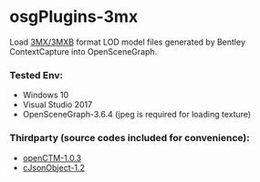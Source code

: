 # osgPlugins-3mx

Load [3MX/3MXB](https://docs.bentley.com/LiveContent/web/ContextCapture%20Help-v9/en/GUID-CED0ABE6-2EE3-458D-9810-D87EC3C521BD.html) format LOD model files generated by Bentley ContextCapture into OpenSceneGraph.

### Tested Env:
- Windows 10
- Visual Studio 2017
- OpenSceneGraph-3.6.4 (jpeg is required for loading texture)

### Thirdparty (source codes included for convenience):
- [openCTM-1.0.3](http://openctm.sourceforge.net/)
- [cJsonObject-1.2](https://github.com/Bwar/CJsonObject)
